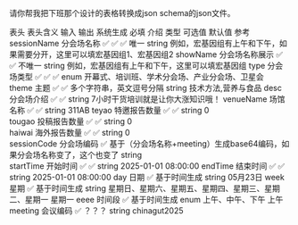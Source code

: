 请你帮我把下班那个设计的表格转换成json schema的json文件。

表头	表头含义	输入	输出	系统生成	必填	介绍	类型	可选值	默认值	参考
sessionName	分会场名称	✅	✅		✅	唯一	string			例如，宏基因组有上午和下午，如果需要分开，这里可以填宏基因组1、宏基因组2
showName	分会场名称展示	✅	✅			不唯一	string			例如，宏基因组有上午和下午，这里可以填宏基因组
type	分会场类型	✅	✅		✅		enum	开幕式、培训班、学术分会场、产业分会场、卫星会		
theme	主题	✅	✅			多个字符串，英文逗号分隔	string			技术方法,营养与食品
desc	分会场介绍	✅	✅				string			7小时干货培训就是让你大涨知识哦！
venueName	场馆名称	✅	✅				string			311AB
teyao	特邀报告数量	✅	✅				string		0	
tougao	投稿报告数量	✅	✅				string		0	
haiwai	海外报告数量	✅	✅				string		0	
sessionCode	分会场编码		✅	基于（分会场名称+meeting）生成base64编码，如果分会场名称变了，这个也变了			string			
startTime	开始时间	✅	✅				string			2025-01-01 08:00:00
endTime	结束时间	✅	✅				string			2025-01-01 08:00:00
day	日期		✅	基于时间生成			string			05月23日
week	星期		✅	基于时间生成			string	星期日、星期六、星期五、星期四、星期三、星期二、星期一		星期一
eeee	时间段		✅	基于时间生成			enum	上午、中午、下午		上午
meeting	会议编码		✅	？？？			string			chinagut2025